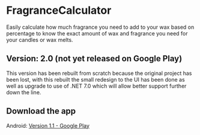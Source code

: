 # FragranceCalculator
Easily calculate how much fragrance you need to add to your wax based on percentage to know the exact amount of wax and fragrance you need for your candles or wax melts.

## Version: 2.0 (not yet released on Google Play)
This version has been rebuilt from scratch because the original project has been lost, with this rebuilt the small redesign to the UI has been done as well as upgrade to use of .NET 7.0 which will allow better support further down the line.

## Download the app
Android: <a href="https://play.google.com/store/apps/details?id=com.mattkaydev.fragrancecalculator">Version 1.1 - Google Play</a>
